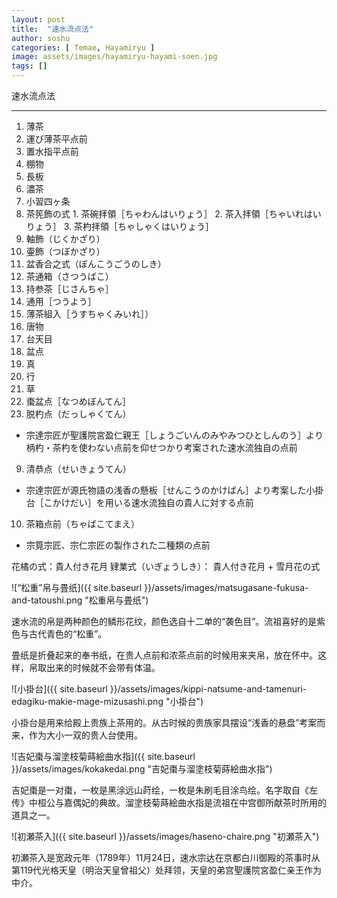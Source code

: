 ```yaml
---
layout: post
title:  "速水流点法"
author: soshu
categories: [ Temae, Hayamiryu ]
image: assets/images/hayamiryu-hayami-soen.jpg
tags: []
---
```


速水流点法

----

1. 薄茶
  1. 運び薄茶平点前
  2. 置水指平点前
  3. 棚物
  4. 長板
2. 濃茶
3. 小習四ヶ条
  1. 茶筅飾の式
    1. 茶碗拝領［ちゃわんはいりょう］
    2. 茶入拝領［ちゃいれはいりょう］
    3. 茶杓拝領［ちゃしゃくはいりょう］
  2. 軸飾（じくかざり）
  3. 壷飾（つぼかざり）
  4. 盆香合之式（ぼんこうごうのしき）
4. 茶通箱（さつうばこ）
  1. 持参茶［じさんちゃ］
  2. 通用［つうよう］
  3. 薄茶組入［うすちゃくみいれ］）
5. 唐物
6. 台天目
7. 盆点
  1. 真
  2. 行
  3. 草
  4. 棗盆点［なつめぼんてん］
8. 脱杓点（だっしゃくてん）
  * 宗達宗匠が聖護院宮盈仁親王［しょうごいんのみやみつひとしんのう］より柄杓・茶杓を使わない点前を仰せつかり考案された速水流独自の点前
9. 清恭点（せいきょうてん）
  * 宗達宗匠が源氏物語の浅香の懸板［せんこうのかけばん］より考案した小掛台［こかけだい］を用いる速水流独自の貴人に対する点前
10. 茶箱点前（ちゃばこてまえ）
  * 宗筧宗匠、宗仁宗匠の製作された二種類の点前

花橘の式：貴人付き花月
肄業式（いぎょうしき）： 貴人付き花月 + 雪月花の式

![“松重”帛与畳纸]({{ site.baseurl }}/assets/images/matsugasane-fukusa-and-tatoushi.png "松重帛与畳纸")

速水流的帛是两种颜色的鳞形花纹，颜色选自十二单的“袭色目”。流祖喜好的是紫色与古代青色的“松重”。

畳纸是折叠起来的奉书纸，在贵人点前和浓茶点前的时候用来夹帛，放在怀中。这样，帛取出来的时候就不会带有体温。

![小掛台]({{ site.baseurl }}/assets/images/kippi-natsume-and-tamenuri-edagiku-makie-mage-mizusashi.png "小掛台")

小掛台是用来给殿上贵族上茶用的。从古时候的贵族家具摆设“浅香的悬盘”考案而来，作为大小一双的贵人台使用。

![吉妃棗与溜塗枝菊蒔絵曲水指]({{ site.baseurl }}/assets/images/kokakedai.png "吉妃棗与溜塗枝菊蒔絵曲水指")

吉妃棗是一对棗，一枚是黑涂远山莳绘，一枚是朱刷毛目涂鸟绘。名字取自《左传》中桓公与嘉偶妃的典故。溜塗枝菊蒔絵曲水指是流祖在中宫御所献茶时所用的道具之一。

![初瀬茶入]({{ site.baseurl }}/assets/images/haseno-chaire.png "初瀬茶入")

初瀬茶入是宽政元年（1789年）11月24日，速水宗达在京都白川御殿的茶事时从第119代光格天皇（明治天皇曾祖父）处拜领，天皇的弟宫聖護院宮盈仁亲王作为中介。
